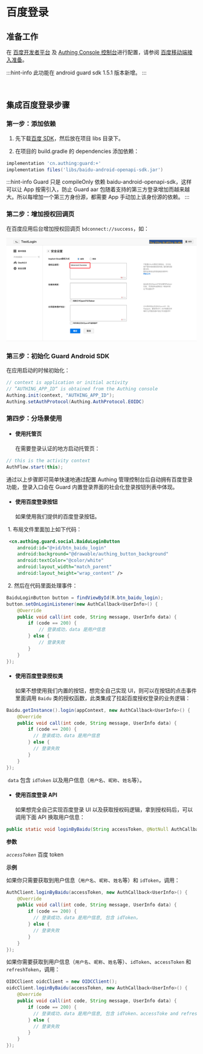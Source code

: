 # 百度登录

<LastUpdated/>

## 准备工作

在 [百度开发者平台](https://developer.baidu.com/) 及 [Authing Console 控制台](https://authing.cn/)进行配置，请参阅 [百度移动端接入准备](../../../guides/connections/social/baidu-mobile/README.md)。

:::hint-info
此功能在 android guard sdk 1.5.1 版本新增。
:::

<br>

## 集成百度登录步骤

### 第一步：添加依赖

1. 先下载[百度 SDK](http://developer.baidu.com/wiki/index.php?title=docs/oauth/showcase)，然后放在项目 libs 目录下。

2. 在项目的 build.gradle 的 dependencies 添加依赖：

```groovy
implementation 'cn.authing:guard:+'
implementation files('libs/baidu-android-openapi-sdk.jar')
```

:::hint-info
Guard 只是 compileOnly 依赖 baidu-android-openapi-sdk，这样可以让 App 按需引入，防止 Guard aar 包随着支持的第三方登录增加而越来越大。所以每增加一个第三方身份源，都需要 App 手动加上该身份源的依赖。
:::

### 第二步：增加授权回调页

在百度应用后台增加授权回调页 `bdconnect://success`，如：

![](./images/baidu/baidu.png)

### 第三步：初始化 Guard Android SDK

在应用启动的时候初始化：

```java
// context is application or initial activity
// ”AUTHING_APP_ID“ is obtained from the Authing console
Authing.init(context, "AUTHING_APP_ID");
Authing.setAuthProtocol(Authing.AuthProtocol.EOIDC)
```

### 第四步：分场景使用

- #### 使用托管页
  在需要登录认证的地方启动托管页：
```java
// this is the activity context
AuthFlow.start(this);
```

通过以上步骤即可简单快速地通过配置 Authing 管理控制台后自动拥有百度登录功能，登录入口会在 Guard 内置登录界面的社会化登录按钮列表中体现。

- #### 使用百度登录按钮
    如果使用我们提供的百度登录按钮。

​		1. 布局文件里面加上如下代码：

```xml
 <cn.authing.guard.social.BaiduLoginButton
    android:id="@+id/btn_baidu_login"
    android:background="@drawable/authing_button_background"
    android:textColor="@color/white"
    android:layout_width="match_parent"
    android:layout_height="wrap_content" />
```

​		2. 然后在代码里面处理事件：

```java
BaiduLoginButton button = findViewById(R.btn_baidu_login);
button.setOnLoginListener(new AuthCallback<UserInfo>() {
    @Override
    public void call(int code, String message, UserInfo data) {
      	if (code == 200) {
        	// 登录成功，data 是用户信息
       	} else {
        	// 登录失败
      	}
    }
});
```

- #### 使用百度登录授权类
  如果不想使用我们内置的按钮，想完全自己实现 UI，则可以在按钮的点击事件里面调用 `Baidu` 类的授权函数，此类集成了拉起百度授权登录的业务逻辑：

```java
Baidu.getInstance().login(appContext, new AuthCallback<UserInfo>() {
    @Override
    public void call(int code, String message, UserInfo data) {
        if (code == 200) {
          // 登录成功，data 是用户信息
        } else {
          // 登录失败
        }
    }
});
```

​	`data` 包含 `idToken` 以及用户信息（`用户名`、`昵称`、`姓名`等）。

- #### 使用百度登录 API 

  如果想完全自己实现百度登录 UI 以及获取授权码逻辑，拿到授权码后，可以调用下面 API 换取用户信息：

```java
public static void loginByBaidu(String accessToken, @NotNull AuthCallback<UserInfo> callback)
```

**参数**

*`accessToken`* 百度 token

**示例**

如果你只需要获取到用户信息（`用户名`、`昵称`、`姓名`等）和 `idToken`，调用：

```java
AuthClient.loginByBaidu(accessToken, new AuthCallback<UserInfo>() {
    @Override
    public void call(int code, String message, UserInfo data) {
        if (code == 200) {
          // 登录成功，data 是用户信息, 包含 idToken。
        } else {
          // 登录失败
        }
    }
});
```

如果你需要获取到用户信息（`用户名`、`昵称`、`姓名`等）、`idToken`、`accessToken` 和 `refreshToken`，调用：

```java
OIDCClient oidcClient = new OIDCClient();
oidcClient.loginByBaidu(accessToken, new AuthCallback<UserInfo>() {
    @Override
    public void call(int code, String message, UserInfo data) {
        if (code == 200) {
          // 登录成功，data 是用户信息, 包含 idToken、accessToke and refreshToken。
        } else {
          // 登录失败
        }
    }
});
```

